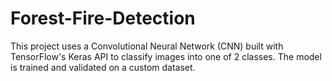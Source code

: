 # Forest-Fire-Detection
This project uses a Convolutional Neural Network (CNN) built with TensorFlow's Keras API to classify images into one of 2 classes. The model is trained and validated on a custom dataset.
